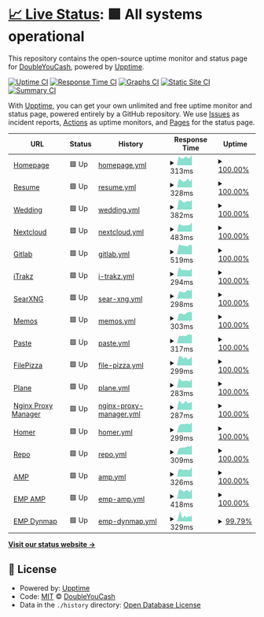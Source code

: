 # [📈 Live Status](https://status.wyattduber.com): <!--live status--> **🟩 All systems operational**

This repository contains the open-source uptime monitor and status page for [DoubleYouCash](https://status.wyattduber.com), powered by [Upptime](https://github.com/upptime/upptime).

[![Uptime CI](https://github.com/DoubleYouCash/statuspage/workflows/Uptime%20CI/badge.svg)](https://github.com/DoubleYouCash/statuspage/actions?query=workflow%3A%22Uptime+CI%22)
[![Response Time CI](https://github.com/DoubleYouCash/statuspage/workflows/Response%20Time%20CI/badge.svg)](https://github.com/DoubleYouCash/statuspage/actions?query=workflow%3A%22Response+Time+CI%22)
[![Graphs CI](https://github.com/DoubleYouCash/statuspage/workflows/Graphs%20CI/badge.svg)](https://github.com/DoubleYouCash/statuspage/actions?query=workflow%3A%22Graphs+CI%22)
[![Static Site CI](https://github.com/DoubleYouCash/statuspage/workflows/Static%20Site%20CI/badge.svg)](https://github.com/DoubleYouCash/statuspage/actions?query=workflow%3A%22Static+Site+CI%22)
[![Summary CI](https://github.com/DoubleYouCash/statuspage/workflows/Summary%20CI/badge.svg)](https://github.com/DoubleYouCash/statuspage/actions?query=workflow%3A%22Summary+CI%22)

With [Upptime](https://upptime.js.org), you can get your own unlimited and free uptime monitor and status page, powered entirely by a GitHub repository. We use [Issues](https://github.com/DoubleYouCash/statuspage/issues) as incident reports, [Actions](https://github.com/DoubleYouCash/statuspage/actions) as uptime monitors, and [Pages](https://status.wyattduber.com) for the status page.

<!--start: status pages-->
<!-- This summary is generated by Upptime (https://github.com/upptime/upptime) -->
<!-- Do not edit this manually, your changes will be overwritten -->
<!-- prettier-ignore -->
| URL | Status | History | Response Time | Uptime |
| --- | ------ | ------- | ------------- | ------ |
| <img alt="" src="https://icons.duckduckgo.com/ip3/www.wyattduber.com.ico" height="13"> [Homepage](https://www.wyattduber.com) | 🟩 Up | [homepage.yml](https://github.com/wyattduber/statuspage/commits/HEAD/history/homepage.yml) | <details><summary><img alt="Response time graph" src="./graphs/homepage/response-time-week.png" height="20"> 313ms</summary><br><a href="https://status.wyattduber.com/history/homepage"><img alt="Response time 340" src="https://img.shields.io/endpoint?url=https%3A%2F%2Fraw.githubusercontent.com%2Fwyattduber%2Fstatuspage%2FHEAD%2Fapi%2Fhomepage%2Fresponse-time.json"></a><br><a href="https://status.wyattduber.com/history/homepage"><img alt="24-hour response time 325" src="https://img.shields.io/endpoint?url=https%3A%2F%2Fraw.githubusercontent.com%2Fwyattduber%2Fstatuspage%2FHEAD%2Fapi%2Fhomepage%2Fresponse-time-day.json"></a><br><a href="https://status.wyattduber.com/history/homepage"><img alt="7-day response time 313" src="https://img.shields.io/endpoint?url=https%3A%2F%2Fraw.githubusercontent.com%2Fwyattduber%2Fstatuspage%2FHEAD%2Fapi%2Fhomepage%2Fresponse-time-week.json"></a><br><a href="https://status.wyattduber.com/history/homepage"><img alt="30-day response time 323" src="https://img.shields.io/endpoint?url=https%3A%2F%2Fraw.githubusercontent.com%2Fwyattduber%2Fstatuspage%2FHEAD%2Fapi%2Fhomepage%2Fresponse-time-month.json"></a><br><a href="https://status.wyattduber.com/history/homepage"><img alt="1-year response time 340" src="https://img.shields.io/endpoint?url=https%3A%2F%2Fraw.githubusercontent.com%2Fwyattduber%2Fstatuspage%2FHEAD%2Fapi%2Fhomepage%2Fresponse-time-year.json"></a></details> | <details><summary><a href="https://status.wyattduber.com/history/homepage">100.00%</a></summary><a href="https://status.wyattduber.com/history/homepage"><img alt="All-time uptime 96.41%" src="https://img.shields.io/endpoint?url=https%3A%2F%2Fraw.githubusercontent.com%2Fwyattduber%2Fstatuspage%2FHEAD%2Fapi%2Fhomepage%2Fuptime.json"></a><br><a href="https://status.wyattduber.com/history/homepage"><img alt="24-hour uptime 100.00%" src="https://img.shields.io/endpoint?url=https%3A%2F%2Fraw.githubusercontent.com%2Fwyattduber%2Fstatuspage%2FHEAD%2Fapi%2Fhomepage%2Fuptime-day.json"></a><br><a href="https://status.wyattduber.com/history/homepage"><img alt="7-day uptime 100.00%" src="https://img.shields.io/endpoint?url=https%3A%2F%2Fraw.githubusercontent.com%2Fwyattduber%2Fstatuspage%2FHEAD%2Fapi%2Fhomepage%2Fuptime-week.json"></a><br><a href="https://status.wyattduber.com/history/homepage"><img alt="30-day uptime 100.00%" src="https://img.shields.io/endpoint?url=https%3A%2F%2Fraw.githubusercontent.com%2Fwyattduber%2Fstatuspage%2FHEAD%2Fapi%2Fhomepage%2Fuptime-month.json"></a><br><a href="https://status.wyattduber.com/history/homepage"><img alt="1-year uptime 96.41%" src="https://img.shields.io/endpoint?url=https%3A%2F%2Fraw.githubusercontent.com%2Fwyattduber%2Fstatuspage%2FHEAD%2Fapi%2Fhomepage%2Fuptime-year.json"></a></details>
| <img alt="" src="https://icons.duckduckgo.com/ip3/resume.wyattduber.com.ico" height="13"> [Resume](https://resume.wyattduber.com) | 🟩 Up | [resume.yml](https://github.com/wyattduber/statuspage/commits/HEAD/history/resume.yml) | <details><summary><img alt="Response time graph" src="./graphs/resume/response-time-week.png" height="20"> 328ms</summary><br><a href="https://status.wyattduber.com/history/resume"><img alt="Response time 345" src="https://img.shields.io/endpoint?url=https%3A%2F%2Fraw.githubusercontent.com%2Fwyattduber%2Fstatuspage%2FHEAD%2Fapi%2Fresume%2Fresponse-time.json"></a><br><a href="https://status.wyattduber.com/history/resume"><img alt="24-hour response time 379" src="https://img.shields.io/endpoint?url=https%3A%2F%2Fraw.githubusercontent.com%2Fwyattduber%2Fstatuspage%2FHEAD%2Fapi%2Fresume%2Fresponse-time-day.json"></a><br><a href="https://status.wyattduber.com/history/resume"><img alt="7-day response time 328" src="https://img.shields.io/endpoint?url=https%3A%2F%2Fraw.githubusercontent.com%2Fwyattduber%2Fstatuspage%2FHEAD%2Fapi%2Fresume%2Fresponse-time-week.json"></a><br><a href="https://status.wyattduber.com/history/resume"><img alt="30-day response time 325" src="https://img.shields.io/endpoint?url=https%3A%2F%2Fraw.githubusercontent.com%2Fwyattduber%2Fstatuspage%2FHEAD%2Fapi%2Fresume%2Fresponse-time-month.json"></a><br><a href="https://status.wyattduber.com/history/resume"><img alt="1-year response time 345" src="https://img.shields.io/endpoint?url=https%3A%2F%2Fraw.githubusercontent.com%2Fwyattduber%2Fstatuspage%2FHEAD%2Fapi%2Fresume%2Fresponse-time-year.json"></a></details> | <details><summary><a href="https://status.wyattduber.com/history/resume">100.00%</a></summary><a href="https://status.wyattduber.com/history/resume"><img alt="All-time uptime 96.41%" src="https://img.shields.io/endpoint?url=https%3A%2F%2Fraw.githubusercontent.com%2Fwyattduber%2Fstatuspage%2FHEAD%2Fapi%2Fresume%2Fuptime.json"></a><br><a href="https://status.wyattduber.com/history/resume"><img alt="24-hour uptime 100.00%" src="https://img.shields.io/endpoint?url=https%3A%2F%2Fraw.githubusercontent.com%2Fwyattduber%2Fstatuspage%2FHEAD%2Fapi%2Fresume%2Fuptime-day.json"></a><br><a href="https://status.wyattduber.com/history/resume"><img alt="7-day uptime 100.00%" src="https://img.shields.io/endpoint?url=https%3A%2F%2Fraw.githubusercontent.com%2Fwyattduber%2Fstatuspage%2FHEAD%2Fapi%2Fresume%2Fuptime-week.json"></a><br><a href="https://status.wyattduber.com/history/resume"><img alt="30-day uptime 100.00%" src="https://img.shields.io/endpoint?url=https%3A%2F%2Fraw.githubusercontent.com%2Fwyattduber%2Fstatuspage%2FHEAD%2Fapi%2Fresume%2Fuptime-month.json"></a><br><a href="https://status.wyattduber.com/history/resume"><img alt="1-year uptime 96.41%" src="https://img.shields.io/endpoint?url=https%3A%2F%2Fraw.githubusercontent.com%2Fwyattduber%2Fstatuspage%2FHEAD%2Fapi%2Fresume%2Fuptime-year.json"></a></details>
| <img alt="" src="https://icons.duckduckgo.com/ip3/wedding.wyattduber.com.ico" height="13"> [Wedding](https://wedding.wyattduber.com) | 🟩 Up | [wedding.yml](https://github.com/wyattduber/statuspage/commits/HEAD/history/wedding.yml) | <details><summary><img alt="Response time graph" src="./graphs/wedding/response-time-week.png" height="20"> 382ms</summary><br><a href="https://status.wyattduber.com/history/wedding"><img alt="Response time 401" src="https://img.shields.io/endpoint?url=https%3A%2F%2Fraw.githubusercontent.com%2Fwyattduber%2Fstatuspage%2FHEAD%2Fapi%2Fwedding%2Fresponse-time.json"></a><br><a href="https://status.wyattduber.com/history/wedding"><img alt="24-hour response time 429" src="https://img.shields.io/endpoint?url=https%3A%2F%2Fraw.githubusercontent.com%2Fwyattduber%2Fstatuspage%2FHEAD%2Fapi%2Fwedding%2Fresponse-time-day.json"></a><br><a href="https://status.wyattduber.com/history/wedding"><img alt="7-day response time 382" src="https://img.shields.io/endpoint?url=https%3A%2F%2Fraw.githubusercontent.com%2Fwyattduber%2Fstatuspage%2FHEAD%2Fapi%2Fwedding%2Fresponse-time-week.json"></a><br><a href="https://status.wyattduber.com/history/wedding"><img alt="30-day response time 387" src="https://img.shields.io/endpoint?url=https%3A%2F%2Fraw.githubusercontent.com%2Fwyattduber%2Fstatuspage%2FHEAD%2Fapi%2Fwedding%2Fresponse-time-month.json"></a><br><a href="https://status.wyattduber.com/history/wedding"><img alt="1-year response time 401" src="https://img.shields.io/endpoint?url=https%3A%2F%2Fraw.githubusercontent.com%2Fwyattduber%2Fstatuspage%2FHEAD%2Fapi%2Fwedding%2Fresponse-time-year.json"></a></details> | <details><summary><a href="https://status.wyattduber.com/history/wedding">100.00%</a></summary><a href="https://status.wyattduber.com/history/wedding"><img alt="All-time uptime 96.41%" src="https://img.shields.io/endpoint?url=https%3A%2F%2Fraw.githubusercontent.com%2Fwyattduber%2Fstatuspage%2FHEAD%2Fapi%2Fwedding%2Fuptime.json"></a><br><a href="https://status.wyattduber.com/history/wedding"><img alt="24-hour uptime 100.00%" src="https://img.shields.io/endpoint?url=https%3A%2F%2Fraw.githubusercontent.com%2Fwyattduber%2Fstatuspage%2FHEAD%2Fapi%2Fwedding%2Fuptime-day.json"></a><br><a href="https://status.wyattduber.com/history/wedding"><img alt="7-day uptime 100.00%" src="https://img.shields.io/endpoint?url=https%3A%2F%2Fraw.githubusercontent.com%2Fwyattduber%2Fstatuspage%2FHEAD%2Fapi%2Fwedding%2Fuptime-week.json"></a><br><a href="https://status.wyattduber.com/history/wedding"><img alt="30-day uptime 100.00%" src="https://img.shields.io/endpoint?url=https%3A%2F%2Fraw.githubusercontent.com%2Fwyattduber%2Fstatuspage%2FHEAD%2Fapi%2Fwedding%2Fuptime-month.json"></a><br><a href="https://status.wyattduber.com/history/wedding"><img alt="1-year uptime 96.41%" src="https://img.shields.io/endpoint?url=https%3A%2F%2Fraw.githubusercontent.com%2Fwyattduber%2Fstatuspage%2FHEAD%2Fapi%2Fwedding%2Fuptime-year.json"></a></details>
| <img alt="" src="https://icons.duckduckgo.com/ip3/cloud.wyattduber.com.ico" height="13"> [Nextcloud](https://cloud.wyattduber.com) | 🟩 Up | [nextcloud.yml](https://github.com/wyattduber/statuspage/commits/HEAD/history/nextcloud.yml) | <details><summary><img alt="Response time graph" src="./graphs/nextcloud/response-time-week.png" height="20"> 483ms</summary><br><a href="https://status.wyattduber.com/history/nextcloud"><img alt="Response time 617" src="https://img.shields.io/endpoint?url=https%3A%2F%2Fraw.githubusercontent.com%2Fwyattduber%2Fstatuspage%2FHEAD%2Fapi%2Fnextcloud%2Fresponse-time.json"></a><br><a href="https://status.wyattduber.com/history/nextcloud"><img alt="24-hour response time 499" src="https://img.shields.io/endpoint?url=https%3A%2F%2Fraw.githubusercontent.com%2Fwyattduber%2Fstatuspage%2FHEAD%2Fapi%2Fnextcloud%2Fresponse-time-day.json"></a><br><a href="https://status.wyattduber.com/history/nextcloud"><img alt="7-day response time 483" src="https://img.shields.io/endpoint?url=https%3A%2F%2Fraw.githubusercontent.com%2Fwyattduber%2Fstatuspage%2FHEAD%2Fapi%2Fnextcloud%2Fresponse-time-week.json"></a><br><a href="https://status.wyattduber.com/history/nextcloud"><img alt="30-day response time 463" src="https://img.shields.io/endpoint?url=https%3A%2F%2Fraw.githubusercontent.com%2Fwyattduber%2Fstatuspage%2FHEAD%2Fapi%2Fnextcloud%2Fresponse-time-month.json"></a><br><a href="https://status.wyattduber.com/history/nextcloud"><img alt="1-year response time 617" src="https://img.shields.io/endpoint?url=https%3A%2F%2Fraw.githubusercontent.com%2Fwyattduber%2Fstatuspage%2FHEAD%2Fapi%2Fnextcloud%2Fresponse-time-year.json"></a></details> | <details><summary><a href="https://status.wyattduber.com/history/nextcloud">100.00%</a></summary><a href="https://status.wyattduber.com/history/nextcloud"><img alt="All-time uptime 96.40%" src="https://img.shields.io/endpoint?url=https%3A%2F%2Fraw.githubusercontent.com%2Fwyattduber%2Fstatuspage%2FHEAD%2Fapi%2Fnextcloud%2Fuptime.json"></a><br><a href="https://status.wyattduber.com/history/nextcloud"><img alt="24-hour uptime 100.00%" src="https://img.shields.io/endpoint?url=https%3A%2F%2Fraw.githubusercontent.com%2Fwyattduber%2Fstatuspage%2FHEAD%2Fapi%2Fnextcloud%2Fuptime-day.json"></a><br><a href="https://status.wyattduber.com/history/nextcloud"><img alt="7-day uptime 100.00%" src="https://img.shields.io/endpoint?url=https%3A%2F%2Fraw.githubusercontent.com%2Fwyattduber%2Fstatuspage%2FHEAD%2Fapi%2Fnextcloud%2Fuptime-week.json"></a><br><a href="https://status.wyattduber.com/history/nextcloud"><img alt="30-day uptime 100.00%" src="https://img.shields.io/endpoint?url=https%3A%2F%2Fraw.githubusercontent.com%2Fwyattduber%2Fstatuspage%2FHEAD%2Fapi%2Fnextcloud%2Fuptime-month.json"></a><br><a href="https://status.wyattduber.com/history/nextcloud"><img alt="1-year uptime 96.40%" src="https://img.shields.io/endpoint?url=https%3A%2F%2Fraw.githubusercontent.com%2Fwyattduber%2Fstatuspage%2FHEAD%2Fapi%2Fnextcloud%2Fuptime-year.json"></a></details>
| <img alt="" src="https://icons.duckduckgo.com/ip3/git.wyattduber.com.ico" height="13"> [Gitlab](https://git.wyattduber.com) | 🟩 Up | [gitlab.yml](https://github.com/wyattduber/statuspage/commits/HEAD/history/gitlab.yml) | <details><summary><img alt="Response time graph" src="./graphs/gitlab/response-time-week.png" height="20"> 519ms</summary><br><a href="https://status.wyattduber.com/history/gitlab"><img alt="Response time 591" src="https://img.shields.io/endpoint?url=https%3A%2F%2Fraw.githubusercontent.com%2Fwyattduber%2Fstatuspage%2FHEAD%2Fapi%2Fgitlab%2Fresponse-time.json"></a><br><a href="https://status.wyattduber.com/history/gitlab"><img alt="24-hour response time 489" src="https://img.shields.io/endpoint?url=https%3A%2F%2Fraw.githubusercontent.com%2Fwyattduber%2Fstatuspage%2FHEAD%2Fapi%2Fgitlab%2Fresponse-time-day.json"></a><br><a href="https://status.wyattduber.com/history/gitlab"><img alt="7-day response time 519" src="https://img.shields.io/endpoint?url=https%3A%2F%2Fraw.githubusercontent.com%2Fwyattduber%2Fstatuspage%2FHEAD%2Fapi%2Fgitlab%2Fresponse-time-week.json"></a><br><a href="https://status.wyattduber.com/history/gitlab"><img alt="30-day response time 515" src="https://img.shields.io/endpoint?url=https%3A%2F%2Fraw.githubusercontent.com%2Fwyattduber%2Fstatuspage%2FHEAD%2Fapi%2Fgitlab%2Fresponse-time-month.json"></a><br><a href="https://status.wyattduber.com/history/gitlab"><img alt="1-year response time 591" src="https://img.shields.io/endpoint?url=https%3A%2F%2Fraw.githubusercontent.com%2Fwyattduber%2Fstatuspage%2FHEAD%2Fapi%2Fgitlab%2Fresponse-time-year.json"></a></details> | <details><summary><a href="https://status.wyattduber.com/history/gitlab">100.00%</a></summary><a href="https://status.wyattduber.com/history/gitlab"><img alt="All-time uptime 96.38%" src="https://img.shields.io/endpoint?url=https%3A%2F%2Fraw.githubusercontent.com%2Fwyattduber%2Fstatuspage%2FHEAD%2Fapi%2Fgitlab%2Fuptime.json"></a><br><a href="https://status.wyattduber.com/history/gitlab"><img alt="24-hour uptime 100.00%" src="https://img.shields.io/endpoint?url=https%3A%2F%2Fraw.githubusercontent.com%2Fwyattduber%2Fstatuspage%2FHEAD%2Fapi%2Fgitlab%2Fuptime-day.json"></a><br><a href="https://status.wyattduber.com/history/gitlab"><img alt="7-day uptime 100.00%" src="https://img.shields.io/endpoint?url=https%3A%2F%2Fraw.githubusercontent.com%2Fwyattduber%2Fstatuspage%2FHEAD%2Fapi%2Fgitlab%2Fuptime-week.json"></a><br><a href="https://status.wyattduber.com/history/gitlab"><img alt="30-day uptime 100.00%" src="https://img.shields.io/endpoint?url=https%3A%2F%2Fraw.githubusercontent.com%2Fwyattduber%2Fstatuspage%2FHEAD%2Fapi%2Fgitlab%2Fuptime-month.json"></a><br><a href="https://status.wyattduber.com/history/gitlab"><img alt="1-year uptime 96.38%" src="https://img.shields.io/endpoint?url=https%3A%2F%2Fraw.githubusercontent.com%2Fwyattduber%2Fstatuspage%2FHEAD%2Fapi%2Fgitlab%2Fuptime-year.json"></a></details>
| <img alt="" src="https://icons.duckduckgo.com/ip3/itrakz.wyattduber.com.ico" height="13"> [iTrakz](https://itrakz.wyattduber.com) | 🟩 Up | [i-trakz.yml](https://github.com/wyattduber/statuspage/commits/HEAD/history/i-trakz.yml) | <details><summary><img alt="Response time graph" src="./graphs/i-trakz/response-time-week.png" height="20"> 294ms</summary><br><a href="https://status.wyattduber.com/history/i-trakz"><img alt="Response time 313" src="https://img.shields.io/endpoint?url=https%3A%2F%2Fraw.githubusercontent.com%2Fwyattduber%2Fstatuspage%2FHEAD%2Fapi%2Fi-trakz%2Fresponse-time.json"></a><br><a href="https://status.wyattduber.com/history/i-trakz"><img alt="24-hour response time 268" src="https://img.shields.io/endpoint?url=https%3A%2F%2Fraw.githubusercontent.com%2Fwyattduber%2Fstatuspage%2FHEAD%2Fapi%2Fi-trakz%2Fresponse-time-day.json"></a><br><a href="https://status.wyattduber.com/history/i-trakz"><img alt="7-day response time 294" src="https://img.shields.io/endpoint?url=https%3A%2F%2Fraw.githubusercontent.com%2Fwyattduber%2Fstatuspage%2FHEAD%2Fapi%2Fi-trakz%2Fresponse-time-week.json"></a><br><a href="https://status.wyattduber.com/history/i-trakz"><img alt="30-day response time 298" src="https://img.shields.io/endpoint?url=https%3A%2F%2Fraw.githubusercontent.com%2Fwyattduber%2Fstatuspage%2FHEAD%2Fapi%2Fi-trakz%2Fresponse-time-month.json"></a><br><a href="https://status.wyattduber.com/history/i-trakz"><img alt="1-year response time 313" src="https://img.shields.io/endpoint?url=https%3A%2F%2Fraw.githubusercontent.com%2Fwyattduber%2Fstatuspage%2FHEAD%2Fapi%2Fi-trakz%2Fresponse-time-year.json"></a></details> | <details><summary><a href="https://status.wyattduber.com/history/i-trakz">100.00%</a></summary><a href="https://status.wyattduber.com/history/i-trakz"><img alt="All-time uptime 94.49%" src="https://img.shields.io/endpoint?url=https%3A%2F%2Fraw.githubusercontent.com%2Fwyattduber%2Fstatuspage%2FHEAD%2Fapi%2Fi-trakz%2Fuptime.json"></a><br><a href="https://status.wyattduber.com/history/i-trakz"><img alt="24-hour uptime 100.00%" src="https://img.shields.io/endpoint?url=https%3A%2F%2Fraw.githubusercontent.com%2Fwyattduber%2Fstatuspage%2FHEAD%2Fapi%2Fi-trakz%2Fuptime-day.json"></a><br><a href="https://status.wyattduber.com/history/i-trakz"><img alt="7-day uptime 100.00%" src="https://img.shields.io/endpoint?url=https%3A%2F%2Fraw.githubusercontent.com%2Fwyattduber%2Fstatuspage%2FHEAD%2Fapi%2Fi-trakz%2Fuptime-week.json"></a><br><a href="https://status.wyattduber.com/history/i-trakz"><img alt="30-day uptime 100.00%" src="https://img.shields.io/endpoint?url=https%3A%2F%2Fraw.githubusercontent.com%2Fwyattduber%2Fstatuspage%2FHEAD%2Fapi%2Fi-trakz%2Fuptime-month.json"></a><br><a href="https://status.wyattduber.com/history/i-trakz"><img alt="1-year uptime 94.49%" src="https://img.shields.io/endpoint?url=https%3A%2F%2Fraw.githubusercontent.com%2Fwyattduber%2Fstatuspage%2FHEAD%2Fapi%2Fi-trakz%2Fuptime-year.json"></a></details>
| <img alt="" src="https://icons.duckduckgo.com/ip3/search.wyattduber.com.ico" height="13"> [SearXNG](https://search.wyattduber.com) | 🟩 Up | [sear-xng.yml](https://github.com/wyattduber/statuspage/commits/HEAD/history/sear-xng.yml) | <details><summary><img alt="Response time graph" src="./graphs/sear-xng/response-time-week.png" height="20"> 298ms</summary><br><a href="https://status.wyattduber.com/history/sear-xng"><img alt="Response time 316" src="https://img.shields.io/endpoint?url=https%3A%2F%2Fraw.githubusercontent.com%2Fwyattduber%2Fstatuspage%2FHEAD%2Fapi%2Fsear-xng%2Fresponse-time.json"></a><br><a href="https://status.wyattduber.com/history/sear-xng"><img alt="24-hour response time 289" src="https://img.shields.io/endpoint?url=https%3A%2F%2Fraw.githubusercontent.com%2Fwyattduber%2Fstatuspage%2FHEAD%2Fapi%2Fsear-xng%2Fresponse-time-day.json"></a><br><a href="https://status.wyattduber.com/history/sear-xng"><img alt="7-day response time 298" src="https://img.shields.io/endpoint?url=https%3A%2F%2Fraw.githubusercontent.com%2Fwyattduber%2Fstatuspage%2FHEAD%2Fapi%2Fsear-xng%2Fresponse-time-week.json"></a><br><a href="https://status.wyattduber.com/history/sear-xng"><img alt="30-day response time 300" src="https://img.shields.io/endpoint?url=https%3A%2F%2Fraw.githubusercontent.com%2Fwyattduber%2Fstatuspage%2FHEAD%2Fapi%2Fsear-xng%2Fresponse-time-month.json"></a><br><a href="https://status.wyattduber.com/history/sear-xng"><img alt="1-year response time 316" src="https://img.shields.io/endpoint?url=https%3A%2F%2Fraw.githubusercontent.com%2Fwyattduber%2Fstatuspage%2FHEAD%2Fapi%2Fsear-xng%2Fresponse-time-year.json"></a></details> | <details><summary><a href="https://status.wyattduber.com/history/sear-xng">100.00%</a></summary><a href="https://status.wyattduber.com/history/sear-xng"><img alt="All-time uptime 100.00%" src="https://img.shields.io/endpoint?url=https%3A%2F%2Fraw.githubusercontent.com%2Fwyattduber%2Fstatuspage%2FHEAD%2Fapi%2Fsear-xng%2Fuptime.json"></a><br><a href="https://status.wyattduber.com/history/sear-xng"><img alt="24-hour uptime 100.00%" src="https://img.shields.io/endpoint?url=https%3A%2F%2Fraw.githubusercontent.com%2Fwyattduber%2Fstatuspage%2FHEAD%2Fapi%2Fsear-xng%2Fuptime-day.json"></a><br><a href="https://status.wyattduber.com/history/sear-xng"><img alt="7-day uptime 100.00%" src="https://img.shields.io/endpoint?url=https%3A%2F%2Fraw.githubusercontent.com%2Fwyattduber%2Fstatuspage%2FHEAD%2Fapi%2Fsear-xng%2Fuptime-week.json"></a><br><a href="https://status.wyattduber.com/history/sear-xng"><img alt="30-day uptime 100.00%" src="https://img.shields.io/endpoint?url=https%3A%2F%2Fraw.githubusercontent.com%2Fwyattduber%2Fstatuspage%2FHEAD%2Fapi%2Fsear-xng%2Fuptime-month.json"></a><br><a href="https://status.wyattduber.com/history/sear-xng"><img alt="1-year uptime 100.00%" src="https://img.shields.io/endpoint?url=https%3A%2F%2Fraw.githubusercontent.com%2Fwyattduber%2Fstatuspage%2FHEAD%2Fapi%2Fsear-xng%2Fuptime-year.json"></a></details>
| <img alt="" src="https://icons.duckduckgo.com/ip3/memos.wyattduber.com.ico" height="13"> [Memos](https://memos.wyattduber.com) | 🟩 Up | [memos.yml](https://github.com/wyattduber/statuspage/commits/HEAD/history/memos.yml) | <details><summary><img alt="Response time graph" src="./graphs/memos/response-time-week.png" height="20"> 303ms</summary><br><a href="https://status.wyattduber.com/history/memos"><img alt="Response time 324" src="https://img.shields.io/endpoint?url=https%3A%2F%2Fraw.githubusercontent.com%2Fwyattduber%2Fstatuspage%2FHEAD%2Fapi%2Fmemos%2Fresponse-time.json"></a><br><a href="https://status.wyattduber.com/history/memos"><img alt="24-hour response time 278" src="https://img.shields.io/endpoint?url=https%3A%2F%2Fraw.githubusercontent.com%2Fwyattduber%2Fstatuspage%2FHEAD%2Fapi%2Fmemos%2Fresponse-time-day.json"></a><br><a href="https://status.wyattduber.com/history/memos"><img alt="7-day response time 303" src="https://img.shields.io/endpoint?url=https%3A%2F%2Fraw.githubusercontent.com%2Fwyattduber%2Fstatuspage%2FHEAD%2Fapi%2Fmemos%2Fresponse-time-week.json"></a><br><a href="https://status.wyattduber.com/history/memos"><img alt="30-day response time 298" src="https://img.shields.io/endpoint?url=https%3A%2F%2Fraw.githubusercontent.com%2Fwyattduber%2Fstatuspage%2FHEAD%2Fapi%2Fmemos%2Fresponse-time-month.json"></a><br><a href="https://status.wyattduber.com/history/memos"><img alt="1-year response time 324" src="https://img.shields.io/endpoint?url=https%3A%2F%2Fraw.githubusercontent.com%2Fwyattduber%2Fstatuspage%2FHEAD%2Fapi%2Fmemos%2Fresponse-time-year.json"></a></details> | <details><summary><a href="https://status.wyattduber.com/history/memos">100.00%</a></summary><a href="https://status.wyattduber.com/history/memos"><img alt="All-time uptime 94.79%" src="https://img.shields.io/endpoint?url=https%3A%2F%2Fraw.githubusercontent.com%2Fwyattduber%2Fstatuspage%2FHEAD%2Fapi%2Fmemos%2Fuptime.json"></a><br><a href="https://status.wyattduber.com/history/memos"><img alt="24-hour uptime 100.00%" src="https://img.shields.io/endpoint?url=https%3A%2F%2Fraw.githubusercontent.com%2Fwyattduber%2Fstatuspage%2FHEAD%2Fapi%2Fmemos%2Fuptime-day.json"></a><br><a href="https://status.wyattduber.com/history/memos"><img alt="7-day uptime 100.00%" src="https://img.shields.io/endpoint?url=https%3A%2F%2Fraw.githubusercontent.com%2Fwyattduber%2Fstatuspage%2FHEAD%2Fapi%2Fmemos%2Fuptime-week.json"></a><br><a href="https://status.wyattduber.com/history/memos"><img alt="30-day uptime 100.00%" src="https://img.shields.io/endpoint?url=https%3A%2F%2Fraw.githubusercontent.com%2Fwyattduber%2Fstatuspage%2FHEAD%2Fapi%2Fmemos%2Fuptime-month.json"></a><br><a href="https://status.wyattduber.com/history/memos"><img alt="1-year uptime 94.79%" src="https://img.shields.io/endpoint?url=https%3A%2F%2Fraw.githubusercontent.com%2Fwyattduber%2Fstatuspage%2FHEAD%2Fapi%2Fmemos%2Fuptime-year.json"></a></details>
| <img alt="" src="https://icons.duckduckgo.com/ip3/paste.wyattduber.com.ico" height="13"> [Paste](https://paste.wyattduber.com) | 🟩 Up | [paste.yml](https://github.com/wyattduber/statuspage/commits/HEAD/history/paste.yml) | <details><summary><img alt="Response time graph" src="./graphs/paste/response-time-week.png" height="20"> 317ms</summary><br><a href="https://status.wyattduber.com/history/paste"><img alt="Response time 321" src="https://img.shields.io/endpoint?url=https%3A%2F%2Fraw.githubusercontent.com%2Fwyattduber%2Fstatuspage%2FHEAD%2Fapi%2Fpaste%2Fresponse-time.json"></a><br><a href="https://status.wyattduber.com/history/paste"><img alt="24-hour response time 297" src="https://img.shields.io/endpoint?url=https%3A%2F%2Fraw.githubusercontent.com%2Fwyattduber%2Fstatuspage%2FHEAD%2Fapi%2Fpaste%2Fresponse-time-day.json"></a><br><a href="https://status.wyattduber.com/history/paste"><img alt="7-day response time 317" src="https://img.shields.io/endpoint?url=https%3A%2F%2Fraw.githubusercontent.com%2Fwyattduber%2Fstatuspage%2FHEAD%2Fapi%2Fpaste%2Fresponse-time-week.json"></a><br><a href="https://status.wyattduber.com/history/paste"><img alt="30-day response time 309" src="https://img.shields.io/endpoint?url=https%3A%2F%2Fraw.githubusercontent.com%2Fwyattduber%2Fstatuspage%2FHEAD%2Fapi%2Fpaste%2Fresponse-time-month.json"></a><br><a href="https://status.wyattduber.com/history/paste"><img alt="1-year response time 321" src="https://img.shields.io/endpoint?url=https%3A%2F%2Fraw.githubusercontent.com%2Fwyattduber%2Fstatuspage%2FHEAD%2Fapi%2Fpaste%2Fresponse-time-year.json"></a></details> | <details><summary><a href="https://status.wyattduber.com/history/paste">100.00%</a></summary><a href="https://status.wyattduber.com/history/paste"><img alt="All-time uptime 99.87%" src="https://img.shields.io/endpoint?url=https%3A%2F%2Fraw.githubusercontent.com%2Fwyattduber%2Fstatuspage%2FHEAD%2Fapi%2Fpaste%2Fuptime.json"></a><br><a href="https://status.wyattduber.com/history/paste"><img alt="24-hour uptime 100.00%" src="https://img.shields.io/endpoint?url=https%3A%2F%2Fraw.githubusercontent.com%2Fwyattduber%2Fstatuspage%2FHEAD%2Fapi%2Fpaste%2Fuptime-day.json"></a><br><a href="https://status.wyattduber.com/history/paste"><img alt="7-day uptime 100.00%" src="https://img.shields.io/endpoint?url=https%3A%2F%2Fraw.githubusercontent.com%2Fwyattduber%2Fstatuspage%2FHEAD%2Fapi%2Fpaste%2Fuptime-week.json"></a><br><a href="https://status.wyattduber.com/history/paste"><img alt="30-day uptime 100.00%" src="https://img.shields.io/endpoint?url=https%3A%2F%2Fraw.githubusercontent.com%2Fwyattduber%2Fstatuspage%2FHEAD%2Fapi%2Fpaste%2Fuptime-month.json"></a><br><a href="https://status.wyattduber.com/history/paste"><img alt="1-year uptime 99.87%" src="https://img.shields.io/endpoint?url=https%3A%2F%2Fraw.githubusercontent.com%2Fwyattduber%2Fstatuspage%2FHEAD%2Fapi%2Fpaste%2Fuptime-year.json"></a></details>
| <img alt="" src="https://icons.duckduckgo.com/ip3/pizza.wyattduber.com.ico" height="13"> [FilePizza](https://pizza.wyattduber.com) | 🟩 Up | [file-pizza.yml](https://github.com/wyattduber/statuspage/commits/HEAD/history/file-pizza.yml) | <details><summary><img alt="Response time graph" src="./graphs/file-pizza/response-time-week.png" height="20"> 299ms</summary><br><a href="https://status.wyattduber.com/history/file-pizza"><img alt="Response time 319" src="https://img.shields.io/endpoint?url=https%3A%2F%2Fraw.githubusercontent.com%2Fwyattduber%2Fstatuspage%2FHEAD%2Fapi%2Ffile-pizza%2Fresponse-time.json"></a><br><a href="https://status.wyattduber.com/history/file-pizza"><img alt="24-hour response time 263" src="https://img.shields.io/endpoint?url=https%3A%2F%2Fraw.githubusercontent.com%2Fwyattduber%2Fstatuspage%2FHEAD%2Fapi%2Ffile-pizza%2Fresponse-time-day.json"></a><br><a href="https://status.wyattduber.com/history/file-pizza"><img alt="7-day response time 299" src="https://img.shields.io/endpoint?url=https%3A%2F%2Fraw.githubusercontent.com%2Fwyattduber%2Fstatuspage%2FHEAD%2Fapi%2Ffile-pizza%2Fresponse-time-week.json"></a><br><a href="https://status.wyattduber.com/history/file-pizza"><img alt="30-day response time 292" src="https://img.shields.io/endpoint?url=https%3A%2F%2Fraw.githubusercontent.com%2Fwyattduber%2Fstatuspage%2FHEAD%2Fapi%2Ffile-pizza%2Fresponse-time-month.json"></a><br><a href="https://status.wyattduber.com/history/file-pizza"><img alt="1-year response time 319" src="https://img.shields.io/endpoint?url=https%3A%2F%2Fraw.githubusercontent.com%2Fwyattduber%2Fstatuspage%2FHEAD%2Fapi%2Ffile-pizza%2Fresponse-time-year.json"></a></details> | <details><summary><a href="https://status.wyattduber.com/history/file-pizza">100.00%</a></summary><a href="https://status.wyattduber.com/history/file-pizza"><img alt="All-time uptime 99.94%" src="https://img.shields.io/endpoint?url=https%3A%2F%2Fraw.githubusercontent.com%2Fwyattduber%2Fstatuspage%2FHEAD%2Fapi%2Ffile-pizza%2Fuptime.json"></a><br><a href="https://status.wyattduber.com/history/file-pizza"><img alt="24-hour uptime 100.00%" src="https://img.shields.io/endpoint?url=https%3A%2F%2Fraw.githubusercontent.com%2Fwyattduber%2Fstatuspage%2FHEAD%2Fapi%2Ffile-pizza%2Fuptime-day.json"></a><br><a href="https://status.wyattduber.com/history/file-pizza"><img alt="7-day uptime 100.00%" src="https://img.shields.io/endpoint?url=https%3A%2F%2Fraw.githubusercontent.com%2Fwyattduber%2Fstatuspage%2FHEAD%2Fapi%2Ffile-pizza%2Fuptime-week.json"></a><br><a href="https://status.wyattduber.com/history/file-pizza"><img alt="30-day uptime 100.00%" src="https://img.shields.io/endpoint?url=https%3A%2F%2Fraw.githubusercontent.com%2Fwyattduber%2Fstatuspage%2FHEAD%2Fapi%2Ffile-pizza%2Fuptime-month.json"></a><br><a href="https://status.wyattduber.com/history/file-pizza"><img alt="1-year uptime 99.94%" src="https://img.shields.io/endpoint?url=https%3A%2F%2Fraw.githubusercontent.com%2Fwyattduber%2Fstatuspage%2FHEAD%2Fapi%2Ffile-pizza%2Fuptime-year.json"></a></details>
| <img alt="" src="https://icons.duckduckgo.com/ip3/plane.wyattduber.com.ico" height="13"> [Plane](https://plane.wyattduber.com) | 🟩 Up | [plane.yml](https://github.com/wyattduber/statuspage/commits/HEAD/history/plane.yml) | <details><summary><img alt="Response time graph" src="./graphs/plane/response-time-week.png" height="20"> 283ms</summary><br><a href="https://status.wyattduber.com/history/plane"><img alt="Response time 310" src="https://img.shields.io/endpoint?url=https%3A%2F%2Fraw.githubusercontent.com%2Fwyattduber%2Fstatuspage%2FHEAD%2Fapi%2Fplane%2Fresponse-time.json"></a><br><a href="https://status.wyattduber.com/history/plane"><img alt="24-hour response time 299" src="https://img.shields.io/endpoint?url=https%3A%2F%2Fraw.githubusercontent.com%2Fwyattduber%2Fstatuspage%2FHEAD%2Fapi%2Fplane%2Fresponse-time-day.json"></a><br><a href="https://status.wyattduber.com/history/plane"><img alt="7-day response time 283" src="https://img.shields.io/endpoint?url=https%3A%2F%2Fraw.githubusercontent.com%2Fwyattduber%2Fstatuspage%2FHEAD%2Fapi%2Fplane%2Fresponse-time-week.json"></a><br><a href="https://status.wyattduber.com/history/plane"><img alt="30-day response time 287" src="https://img.shields.io/endpoint?url=https%3A%2F%2Fraw.githubusercontent.com%2Fwyattduber%2Fstatuspage%2FHEAD%2Fapi%2Fplane%2Fresponse-time-month.json"></a><br><a href="https://status.wyattduber.com/history/plane"><img alt="1-year response time 310" src="https://img.shields.io/endpoint?url=https%3A%2F%2Fraw.githubusercontent.com%2Fwyattduber%2Fstatuspage%2FHEAD%2Fapi%2Fplane%2Fresponse-time-year.json"></a></details> | <details><summary><a href="https://status.wyattduber.com/history/plane">100.00%</a></summary><a href="https://status.wyattduber.com/history/plane"><img alt="All-time uptime 100.00%" src="https://img.shields.io/endpoint?url=https%3A%2F%2Fraw.githubusercontent.com%2Fwyattduber%2Fstatuspage%2FHEAD%2Fapi%2Fplane%2Fuptime.json"></a><br><a href="https://status.wyattduber.com/history/plane"><img alt="24-hour uptime 100.00%" src="https://img.shields.io/endpoint?url=https%3A%2F%2Fraw.githubusercontent.com%2Fwyattduber%2Fstatuspage%2FHEAD%2Fapi%2Fplane%2Fuptime-day.json"></a><br><a href="https://status.wyattduber.com/history/plane"><img alt="7-day uptime 100.00%" src="https://img.shields.io/endpoint?url=https%3A%2F%2Fraw.githubusercontent.com%2Fwyattduber%2Fstatuspage%2FHEAD%2Fapi%2Fplane%2Fuptime-week.json"></a><br><a href="https://status.wyattduber.com/history/plane"><img alt="30-day uptime 100.00%" src="https://img.shields.io/endpoint?url=https%3A%2F%2Fraw.githubusercontent.com%2Fwyattduber%2Fstatuspage%2FHEAD%2Fapi%2Fplane%2Fuptime-month.json"></a><br><a href="https://status.wyattduber.com/history/plane"><img alt="1-year uptime 100.00%" src="https://img.shields.io/endpoint?url=https%3A%2F%2Fraw.githubusercontent.com%2Fwyattduber%2Fstatuspage%2FHEAD%2Fapi%2Fplane%2Fuptime-year.json"></a></details>
| <img alt="" src="https://icons.duckduckgo.com/ip3/nginx.wyattduber.com.ico" height="13"> [Nginx Proxy Manager](https://nginx.wyattduber.com) | 🟩 Up | [nginx-proxy-manager.yml](https://github.com/wyattduber/statuspage/commits/HEAD/history/nginx-proxy-manager.yml) | <details><summary><img alt="Response time graph" src="./graphs/nginx-proxy-manager/response-time-week.png" height="20"> 287ms</summary><br><a href="https://status.wyattduber.com/history/nginx-proxy-manager"><img alt="Response time 313" src="https://img.shields.io/endpoint?url=https%3A%2F%2Fraw.githubusercontent.com%2Fwyattduber%2Fstatuspage%2FHEAD%2Fapi%2Fnginx-proxy-manager%2Fresponse-time.json"></a><br><a href="https://status.wyattduber.com/history/nginx-proxy-manager"><img alt="24-hour response time 293" src="https://img.shields.io/endpoint?url=https%3A%2F%2Fraw.githubusercontent.com%2Fwyattduber%2Fstatuspage%2FHEAD%2Fapi%2Fnginx-proxy-manager%2Fresponse-time-day.json"></a><br><a href="https://status.wyattduber.com/history/nginx-proxy-manager"><img alt="7-day response time 287" src="https://img.shields.io/endpoint?url=https%3A%2F%2Fraw.githubusercontent.com%2Fwyattduber%2Fstatuspage%2FHEAD%2Fapi%2Fnginx-proxy-manager%2Fresponse-time-week.json"></a><br><a href="https://status.wyattduber.com/history/nginx-proxy-manager"><img alt="30-day response time 295" src="https://img.shields.io/endpoint?url=https%3A%2F%2Fraw.githubusercontent.com%2Fwyattduber%2Fstatuspage%2FHEAD%2Fapi%2Fnginx-proxy-manager%2Fresponse-time-month.json"></a><br><a href="https://status.wyattduber.com/history/nginx-proxy-manager"><img alt="1-year response time 313" src="https://img.shields.io/endpoint?url=https%3A%2F%2Fraw.githubusercontent.com%2Fwyattduber%2Fstatuspage%2FHEAD%2Fapi%2Fnginx-proxy-manager%2Fresponse-time-year.json"></a></details> | <details><summary><a href="https://status.wyattduber.com/history/nginx-proxy-manager">100.00%</a></summary><a href="https://status.wyattduber.com/history/nginx-proxy-manager"><img alt="All-time uptime 99.07%" src="https://img.shields.io/endpoint?url=https%3A%2F%2Fraw.githubusercontent.com%2Fwyattduber%2Fstatuspage%2FHEAD%2Fapi%2Fnginx-proxy-manager%2Fuptime.json"></a><br><a href="https://status.wyattduber.com/history/nginx-proxy-manager"><img alt="24-hour uptime 100.00%" src="https://img.shields.io/endpoint?url=https%3A%2F%2Fraw.githubusercontent.com%2Fwyattduber%2Fstatuspage%2FHEAD%2Fapi%2Fnginx-proxy-manager%2Fuptime-day.json"></a><br><a href="https://status.wyattduber.com/history/nginx-proxy-manager"><img alt="7-day uptime 100.00%" src="https://img.shields.io/endpoint?url=https%3A%2F%2Fraw.githubusercontent.com%2Fwyattduber%2Fstatuspage%2FHEAD%2Fapi%2Fnginx-proxy-manager%2Fuptime-week.json"></a><br><a href="https://status.wyattduber.com/history/nginx-proxy-manager"><img alt="30-day uptime 100.00%" src="https://img.shields.io/endpoint?url=https%3A%2F%2Fraw.githubusercontent.com%2Fwyattduber%2Fstatuspage%2FHEAD%2Fapi%2Fnginx-proxy-manager%2Fuptime-month.json"></a><br><a href="https://status.wyattduber.com/history/nginx-proxy-manager"><img alt="1-year uptime 99.07%" src="https://img.shields.io/endpoint?url=https%3A%2F%2Fraw.githubusercontent.com%2Fwyattduber%2Fstatuspage%2FHEAD%2Fapi%2Fnginx-proxy-manager%2Fuptime-year.json"></a></details>
| <img alt="" src="https://icons.duckduckgo.com/ip3/home.wyattduber.com.ico" height="13"> [Homer](https://home.wyattduber.com) | 🟩 Up | [homer.yml](https://github.com/wyattduber/statuspage/commits/HEAD/history/homer.yml) | <details><summary><img alt="Response time graph" src="./graphs/homer/response-time-week.png" height="20"> 299ms</summary><br><a href="https://status.wyattduber.com/history/homer"><img alt="Response time 313" src="https://img.shields.io/endpoint?url=https%3A%2F%2Fraw.githubusercontent.com%2Fwyattduber%2Fstatuspage%2FHEAD%2Fapi%2Fhomer%2Fresponse-time.json"></a><br><a href="https://status.wyattduber.com/history/homer"><img alt="24-hour response time 290" src="https://img.shields.io/endpoint?url=https%3A%2F%2Fraw.githubusercontent.com%2Fwyattduber%2Fstatuspage%2FHEAD%2Fapi%2Fhomer%2Fresponse-time-day.json"></a><br><a href="https://status.wyattduber.com/history/homer"><img alt="7-day response time 299" src="https://img.shields.io/endpoint?url=https%3A%2F%2Fraw.githubusercontent.com%2Fwyattduber%2Fstatuspage%2FHEAD%2Fapi%2Fhomer%2Fresponse-time-week.json"></a><br><a href="https://status.wyattduber.com/history/homer"><img alt="30-day response time 343" src="https://img.shields.io/endpoint?url=https%3A%2F%2Fraw.githubusercontent.com%2Fwyattduber%2Fstatuspage%2FHEAD%2Fapi%2Fhomer%2Fresponse-time-month.json"></a><br><a href="https://status.wyattduber.com/history/homer"><img alt="1-year response time 313" src="https://img.shields.io/endpoint?url=https%3A%2F%2Fraw.githubusercontent.com%2Fwyattduber%2Fstatuspage%2FHEAD%2Fapi%2Fhomer%2Fresponse-time-year.json"></a></details> | <details><summary><a href="https://status.wyattduber.com/history/homer">100.00%</a></summary><a href="https://status.wyattduber.com/history/homer"><img alt="All-time uptime 99.97%" src="https://img.shields.io/endpoint?url=https%3A%2F%2Fraw.githubusercontent.com%2Fwyattduber%2Fstatuspage%2FHEAD%2Fapi%2Fhomer%2Fuptime.json"></a><br><a href="https://status.wyattduber.com/history/homer"><img alt="24-hour uptime 100.00%" src="https://img.shields.io/endpoint?url=https%3A%2F%2Fraw.githubusercontent.com%2Fwyattduber%2Fstatuspage%2FHEAD%2Fapi%2Fhomer%2Fuptime-day.json"></a><br><a href="https://status.wyattduber.com/history/homer"><img alt="7-day uptime 100.00%" src="https://img.shields.io/endpoint?url=https%3A%2F%2Fraw.githubusercontent.com%2Fwyattduber%2Fstatuspage%2FHEAD%2Fapi%2Fhomer%2Fuptime-week.json"></a><br><a href="https://status.wyattduber.com/history/homer"><img alt="30-day uptime 99.94%" src="https://img.shields.io/endpoint?url=https%3A%2F%2Fraw.githubusercontent.com%2Fwyattduber%2Fstatuspage%2FHEAD%2Fapi%2Fhomer%2Fuptime-month.json"></a><br><a href="https://status.wyattduber.com/history/homer"><img alt="1-year uptime 99.97%" src="https://img.shields.io/endpoint?url=https%3A%2F%2Fraw.githubusercontent.com%2Fwyattduber%2Fstatuspage%2FHEAD%2Fapi%2Fhomer%2Fuptime-year.json"></a></details>
| <img alt="" src="https://icons.duckduckgo.com/ip3/repo.wyattduber.com.ico" height="13"> [Repo](https://repo.wyattduber.com) | 🟩 Up | [repo.yml](https://github.com/wyattduber/statuspage/commits/HEAD/history/repo.yml) | <details><summary><img alt="Response time graph" src="./graphs/repo/response-time-week.png" height="20"> 309ms</summary><br><a href="https://status.wyattduber.com/history/repo"><img alt="Response time 300" src="https://img.shields.io/endpoint?url=https%3A%2F%2Fraw.githubusercontent.com%2Fwyattduber%2Fstatuspage%2FHEAD%2Fapi%2Frepo%2Fresponse-time.json"></a><br><a href="https://status.wyattduber.com/history/repo"><img alt="24-hour response time 329" src="https://img.shields.io/endpoint?url=https%3A%2F%2Fraw.githubusercontent.com%2Fwyattduber%2Fstatuspage%2FHEAD%2Fapi%2Frepo%2Fresponse-time-day.json"></a><br><a href="https://status.wyattduber.com/history/repo"><img alt="7-day response time 309" src="https://img.shields.io/endpoint?url=https%3A%2F%2Fraw.githubusercontent.com%2Fwyattduber%2Fstatuspage%2FHEAD%2Fapi%2Frepo%2Fresponse-time-week.json"></a><br><a href="https://status.wyattduber.com/history/repo"><img alt="30-day response time 286" src="https://img.shields.io/endpoint?url=https%3A%2F%2Fraw.githubusercontent.com%2Fwyattduber%2Fstatuspage%2FHEAD%2Fapi%2Frepo%2Fresponse-time-month.json"></a><br><a href="https://status.wyattduber.com/history/repo"><img alt="1-year response time 300" src="https://img.shields.io/endpoint?url=https%3A%2F%2Fraw.githubusercontent.com%2Fwyattduber%2Fstatuspage%2FHEAD%2Fapi%2Frepo%2Fresponse-time-year.json"></a></details> | <details><summary><a href="https://status.wyattduber.com/history/repo">100.00%</a></summary><a href="https://status.wyattduber.com/history/repo"><img alt="All-time uptime 100.00%" src="https://img.shields.io/endpoint?url=https%3A%2F%2Fraw.githubusercontent.com%2Fwyattduber%2Fstatuspage%2FHEAD%2Fapi%2Frepo%2Fuptime.json"></a><br><a href="https://status.wyattduber.com/history/repo"><img alt="24-hour uptime 100.00%" src="https://img.shields.io/endpoint?url=https%3A%2F%2Fraw.githubusercontent.com%2Fwyattduber%2Fstatuspage%2FHEAD%2Fapi%2Frepo%2Fuptime-day.json"></a><br><a href="https://status.wyattduber.com/history/repo"><img alt="7-day uptime 100.00%" src="https://img.shields.io/endpoint?url=https%3A%2F%2Fraw.githubusercontent.com%2Fwyattduber%2Fstatuspage%2FHEAD%2Fapi%2Frepo%2Fuptime-week.json"></a><br><a href="https://status.wyattduber.com/history/repo"><img alt="30-day uptime 100.00%" src="https://img.shields.io/endpoint?url=https%3A%2F%2Fraw.githubusercontent.com%2Fwyattduber%2Fstatuspage%2FHEAD%2Fapi%2Frepo%2Fuptime-month.json"></a><br><a href="https://status.wyattduber.com/history/repo"><img alt="1-year uptime 100.00%" src="https://img.shields.io/endpoint?url=https%3A%2F%2Fraw.githubusercontent.com%2Fwyattduber%2Fstatuspage%2FHEAD%2Fapi%2Frepo%2Fuptime-year.json"></a></details>
| <img alt="" src="https://icons.duckduckgo.com/ip3/server.wyattduber.com.ico" height="13"> [AMP](https://server.wyattduber.com) | 🟩 Up | [amp.yml](https://github.com/wyattduber/statuspage/commits/HEAD/history/amp.yml) | <details><summary><img alt="Response time graph" src="./graphs/amp/response-time-week.png" height="20"> 326ms</summary><br><a href="https://status.wyattduber.com/history/amp"><img alt="Response time 372" src="https://img.shields.io/endpoint?url=https%3A%2F%2Fraw.githubusercontent.com%2Fwyattduber%2Fstatuspage%2FHEAD%2Fapi%2Famp%2Fresponse-time.json"></a><br><a href="https://status.wyattduber.com/history/amp"><img alt="24-hour response time 309" src="https://img.shields.io/endpoint?url=https%3A%2F%2Fraw.githubusercontent.com%2Fwyattduber%2Fstatuspage%2FHEAD%2Fapi%2Famp%2Fresponse-time-day.json"></a><br><a href="https://status.wyattduber.com/history/amp"><img alt="7-day response time 326" src="https://img.shields.io/endpoint?url=https%3A%2F%2Fraw.githubusercontent.com%2Fwyattduber%2Fstatuspage%2FHEAD%2Fapi%2Famp%2Fresponse-time-week.json"></a><br><a href="https://status.wyattduber.com/history/amp"><img alt="30-day response time 348" src="https://img.shields.io/endpoint?url=https%3A%2F%2Fraw.githubusercontent.com%2Fwyattduber%2Fstatuspage%2FHEAD%2Fapi%2Famp%2Fresponse-time-month.json"></a><br><a href="https://status.wyattduber.com/history/amp"><img alt="1-year response time 372" src="https://img.shields.io/endpoint?url=https%3A%2F%2Fraw.githubusercontent.com%2Fwyattduber%2Fstatuspage%2FHEAD%2Fapi%2Famp%2Fresponse-time-year.json"></a></details> | <details><summary><a href="https://status.wyattduber.com/history/amp">100.00%</a></summary><a href="https://status.wyattduber.com/history/amp"><img alt="All-time uptime 95.76%" src="https://img.shields.io/endpoint?url=https%3A%2F%2Fraw.githubusercontent.com%2Fwyattduber%2Fstatuspage%2FHEAD%2Fapi%2Famp%2Fuptime.json"></a><br><a href="https://status.wyattduber.com/history/amp"><img alt="24-hour uptime 100.00%" src="https://img.shields.io/endpoint?url=https%3A%2F%2Fraw.githubusercontent.com%2Fwyattduber%2Fstatuspage%2FHEAD%2Fapi%2Famp%2Fuptime-day.json"></a><br><a href="https://status.wyattduber.com/history/amp"><img alt="7-day uptime 100.00%" src="https://img.shields.io/endpoint?url=https%3A%2F%2Fraw.githubusercontent.com%2Fwyattduber%2Fstatuspage%2FHEAD%2Fapi%2Famp%2Fuptime-week.json"></a><br><a href="https://status.wyattduber.com/history/amp"><img alt="30-day uptime 100.00%" src="https://img.shields.io/endpoint?url=https%3A%2F%2Fraw.githubusercontent.com%2Fwyattduber%2Fstatuspage%2FHEAD%2Fapi%2Famp%2Fuptime-month.json"></a><br><a href="https://status.wyattduber.com/history/amp"><img alt="1-year uptime 95.76%" src="https://img.shields.io/endpoint?url=https%3A%2F%2Fraw.githubusercontent.com%2Fwyattduber%2Fstatuspage%2FHEAD%2Fapi%2Famp%2Fuptime-year.json"></a></details>
| <img alt="" src="https://icons.duckduckgo.com/ip3/server.endofthemapparty.com.ico" height="13"> [EMP AMP](https://server.endofthemapparty.com) | 🟩 Up | [emp-amp.yml](https://github.com/wyattduber/statuspage/commits/HEAD/history/emp-amp.yml) | <details><summary><img alt="Response time graph" src="./graphs/emp-amp/response-time-week.png" height="20"> 418ms</summary><br><a href="https://status.wyattduber.com/history/emp-amp"><img alt="Response time 475" src="https://img.shields.io/endpoint?url=https%3A%2F%2Fraw.githubusercontent.com%2Fwyattduber%2Fstatuspage%2FHEAD%2Fapi%2Femp-amp%2Fresponse-time.json"></a><br><a href="https://status.wyattduber.com/history/emp-amp"><img alt="24-hour response time 463" src="https://img.shields.io/endpoint?url=https%3A%2F%2Fraw.githubusercontent.com%2Fwyattduber%2Fstatuspage%2FHEAD%2Fapi%2Femp-amp%2Fresponse-time-day.json"></a><br><a href="https://status.wyattduber.com/history/emp-amp"><img alt="7-day response time 418" src="https://img.shields.io/endpoint?url=https%3A%2F%2Fraw.githubusercontent.com%2Fwyattduber%2Fstatuspage%2FHEAD%2Fapi%2Femp-amp%2Fresponse-time-week.json"></a><br><a href="https://status.wyattduber.com/history/emp-amp"><img alt="30-day response time 413" src="https://img.shields.io/endpoint?url=https%3A%2F%2Fraw.githubusercontent.com%2Fwyattduber%2Fstatuspage%2FHEAD%2Fapi%2Femp-amp%2Fresponse-time-month.json"></a><br><a href="https://status.wyattduber.com/history/emp-amp"><img alt="1-year response time 475" src="https://img.shields.io/endpoint?url=https%3A%2F%2Fraw.githubusercontent.com%2Fwyattduber%2Fstatuspage%2FHEAD%2Fapi%2Femp-amp%2Fresponse-time-year.json"></a></details> | <details><summary><a href="https://status.wyattduber.com/history/emp-amp">100.00%</a></summary><a href="https://status.wyattduber.com/history/emp-amp"><img alt="All-time uptime 95.19%" src="https://img.shields.io/endpoint?url=https%3A%2F%2Fraw.githubusercontent.com%2Fwyattduber%2Fstatuspage%2FHEAD%2Fapi%2Femp-amp%2Fuptime.json"></a><br><a href="https://status.wyattduber.com/history/emp-amp"><img alt="24-hour uptime 100.00%" src="https://img.shields.io/endpoint?url=https%3A%2F%2Fraw.githubusercontent.com%2Fwyattduber%2Fstatuspage%2FHEAD%2Fapi%2Femp-amp%2Fuptime-day.json"></a><br><a href="https://status.wyattduber.com/history/emp-amp"><img alt="7-day uptime 100.00%" src="https://img.shields.io/endpoint?url=https%3A%2F%2Fraw.githubusercontent.com%2Fwyattduber%2Fstatuspage%2FHEAD%2Fapi%2Femp-amp%2Fuptime-week.json"></a><br><a href="https://status.wyattduber.com/history/emp-amp"><img alt="30-day uptime 100.00%" src="https://img.shields.io/endpoint?url=https%3A%2F%2Fraw.githubusercontent.com%2Fwyattduber%2Fstatuspage%2FHEAD%2Fapi%2Femp-amp%2Fuptime-month.json"></a><br><a href="https://status.wyattduber.com/history/emp-amp"><img alt="1-year uptime 95.19%" src="https://img.shields.io/endpoint?url=https%3A%2F%2Fraw.githubusercontent.com%2Fwyattduber%2Fstatuspage%2FHEAD%2Fapi%2Femp-amp%2Fuptime-year.json"></a></details>
| <img alt="" src="https://icons.duckduckgo.com/ip3/dynmap.endofthemapparty.com.ico" height="13"> [EMP Dynmap](https://dynmap.endofthemapparty.com) | 🟩 Up | [emp-dynmap.yml](https://github.com/wyattduber/statuspage/commits/HEAD/history/emp-dynmap.yml) | <details><summary><img alt="Response time graph" src="./graphs/emp-dynmap/response-time-week.png" height="20"> 329ms</summary><br><a href="https://status.wyattduber.com/history/emp-dynmap"><img alt="Response time 381" src="https://img.shields.io/endpoint?url=https%3A%2F%2Fraw.githubusercontent.com%2Fwyattduber%2Fstatuspage%2FHEAD%2Fapi%2Femp-dynmap%2Fresponse-time.json"></a><br><a href="https://status.wyattduber.com/history/emp-dynmap"><img alt="24-hour response time 311" src="https://img.shields.io/endpoint?url=https%3A%2F%2Fraw.githubusercontent.com%2Fwyattduber%2Fstatuspage%2FHEAD%2Fapi%2Femp-dynmap%2Fresponse-time-day.json"></a><br><a href="https://status.wyattduber.com/history/emp-dynmap"><img alt="7-day response time 329" src="https://img.shields.io/endpoint?url=https%3A%2F%2Fraw.githubusercontent.com%2Fwyattduber%2Fstatuspage%2FHEAD%2Fapi%2Femp-dynmap%2Fresponse-time-week.json"></a><br><a href="https://status.wyattduber.com/history/emp-dynmap"><img alt="30-day response time 345" src="https://img.shields.io/endpoint?url=https%3A%2F%2Fraw.githubusercontent.com%2Fwyattduber%2Fstatuspage%2FHEAD%2Fapi%2Femp-dynmap%2Fresponse-time-month.json"></a><br><a href="https://status.wyattduber.com/history/emp-dynmap"><img alt="1-year response time 381" src="https://img.shields.io/endpoint?url=https%3A%2F%2Fraw.githubusercontent.com%2Fwyattduber%2Fstatuspage%2FHEAD%2Fapi%2Femp-dynmap%2Fresponse-time-year.json"></a></details> | <details><summary><a href="https://status.wyattduber.com/history/emp-dynmap">99.79%</a></summary><a href="https://status.wyattduber.com/history/emp-dynmap"><img alt="All-time uptime 99.38%" src="https://img.shields.io/endpoint?url=https%3A%2F%2Fraw.githubusercontent.com%2Fwyattduber%2Fstatuspage%2FHEAD%2Fapi%2Femp-dynmap%2Fuptime.json"></a><br><a href="https://status.wyattduber.com/history/emp-dynmap"><img alt="24-hour uptime 100.00%" src="https://img.shields.io/endpoint?url=https%3A%2F%2Fraw.githubusercontent.com%2Fwyattduber%2Fstatuspage%2FHEAD%2Fapi%2Femp-dynmap%2Fuptime-day.json"></a><br><a href="https://status.wyattduber.com/history/emp-dynmap"><img alt="7-day uptime 99.79%" src="https://img.shields.io/endpoint?url=https%3A%2F%2Fraw.githubusercontent.com%2Fwyattduber%2Fstatuspage%2FHEAD%2Fapi%2Femp-dynmap%2Fuptime-week.json"></a><br><a href="https://status.wyattduber.com/history/emp-dynmap"><img alt="30-day uptime 98.14%" src="https://img.shields.io/endpoint?url=https%3A%2F%2Fraw.githubusercontent.com%2Fwyattduber%2Fstatuspage%2FHEAD%2Fapi%2Femp-dynmap%2Fuptime-month.json"></a><br><a href="https://status.wyattduber.com/history/emp-dynmap"><img alt="1-year uptime 99.38%" src="https://img.shields.io/endpoint?url=https%3A%2F%2Fraw.githubusercontent.com%2Fwyattduber%2Fstatuspage%2FHEAD%2Fapi%2Femp-dynmap%2Fuptime-year.json"></a></details>

<!--end: status pages-->

[**Visit our status website →**](https://status.wyattduber.com)

## 📄 License

- Powered by: [Upptime](https://github.com/upptime/upptime)
- Code: [MIT](./LICENSE) © [DoubleYouCash](https://status.wyattduber.com)
- Data in the `./history` directory: [Open Database License](https://opendatacommons.org/licenses/odbl/1-0/)
